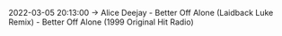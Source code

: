 2022-03-05 20:13:00 -> Alice Deejay - Better Off Alone (Laidback Luke Remix) - Better Off Alone (1999 Original Hit Radio)
